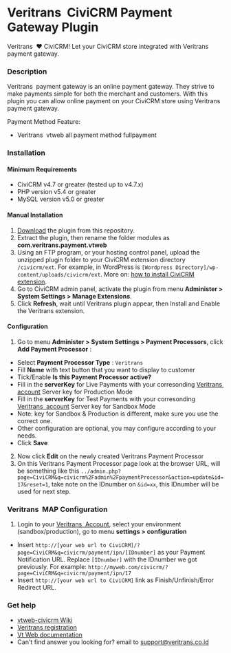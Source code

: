 Veritrans&nbsp; CiviCRM Payment Gateway Plugin
=====================================

Veritrans&nbsp; :heart: CiviCRM!
Let your CiviCRM store integrated with Veritrans&nbsp; payment gateway.

### Description

Veritrans&nbsp; payment gateway is an online payment gateway. They strive to make payments simple for both the merchant and customers. With this plugin you can allow online payment on your CiviCRM store using Veritrans&nbsp; payment gateway.

Payment Method Feature:
- Veritrans&nbsp; vtweb all payment method fullpayment

### Installation

#### Minimum Requirements

* CiviCRM v4.7 or greater (tested up to v4.7.x)
* PHP version v5.4 or greater
* MySQL version v5.0 or greater

#### Manual Installation

1. [Download](/archive/master.zip) the plugin from this repository.
2. Extract the plugin, then rename the folder modules as **com.veritrans.payment.vtweb**
2. Using an FTP program, or your hosting control panel, upload the unzipped plugin folder to your CiviCRM extension directory `/civicrm/ext`. For example, in WordPress is `[Wordpress Directory]/wp-content/uploads/civicrm/ext`. More on: [how to install CiviCRM extension](https://wiki.civicrm.org/confluence/display/CRMDOC/Extensions).
3. Go to CiviCRM admin panel, activate the plugin from menu **Administer > System Settings > Manage Extensions**.
4. Click **Refresh**, wait until Veritrans plugin appear, then Install and Enable the Veritrans extension.

#### Configuration
1. Go to menu **Administer > System Settings > Payment Processors**, click **Add Payment Processor** :
  * Select **Payment Processor Type** : `Veritrans`
  * Fill **Name** with text button that you want to display to customer
  * Tick/Enable **Is this Payment Processor active?**
  * Fill in the **serverKey** for Live Payments with your corresonding [Veritrans&nbsp; account](https://my.veritrans.co.id/) Server key for Production Mode
  * Fill in the **serverKey** for Test Payments with your corresonding [Veritrans&nbsp; account](https://my.veritrans.co.id/) Server key for Sandbox Mode
  * Note: key for Sandbox & Production is different, make sure you use the correct one.
  * Other configuration are optional, you may configure according to your needs.
  * Click **Save**
2. Now click **Edit** on the newly created Veritrans Payment Processor
3. On this Veritrans Payment Processor page look at the browser URL, will be something like this `../admin.php?page=CiviCRM&q=civicrm%2Fadmin%2FpaymentProcessor&action=update&id=17&reset=1`, take note on the IDnumber on `&id=xx`, this IDnumber will be used for next step.

### Veritrans&nbsp; MAP Configuration

1. Login to your [Veritrans&nbsp; Account](https://my.veritrans.co.id), select your environment (sandbox/production), go to menu **settings > configuration**
  * Insert `http://[your web url to CiviCRM]/?page=CiviCRM&q=civicrm/payment/ipn/[IDnumber]` as your Payment Notification URL. Replace `[IDnumber]` with the IDnumber we got previously. For example: `http://myweb.com/civicrm/?page=CiviCRM&q=civicrm/payment/ipn/17`
  * Insert `http://[your web url to CiviCRM]` link as Finish/Unfinish/Error Redirect URL.

### Get help

* [vtweb-civicrm Wiki](https://github.com/veritrans/vtweb-civicrm)
* [Veritrans registration](https://my.veritrans.co.id/register)
* [Vt Web documentation](http://docs.veritrans.co.id)
* Can't find answer you looking for? email to [support@veritrans.co.id](mailto:support@veritrans.co.id)

